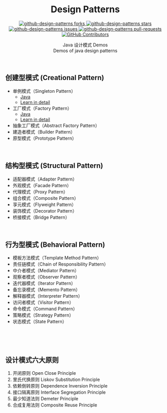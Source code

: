 <h1 align="center">
  Design Patterns
</h1>

<p align="center">
    <a href="https://github.com/Shen-Xmas/design-patterns/fork" target="blank">
        <img src="https://img.shields.io/github/forks/Shen-Xmas/design-patterns" alt="github-design-patterns forks"/>
    </a>
    <a href="https://github.com/Shen-Xmas/design-patterns/stargazers" target="blank">
        <img src="https://img.shields.io/github/stars/Shen-Xmas/design-patterns" alt="github-design-patterns stars"/>
    </a>
    <a href="https://github.com/Shen-Xmas/design-patterns/issues" target="blank">
        <img src="https://img.shields.io/github/issues/Shen-Xmas/design-patterns" alt="github-design-patterns issues"/>
    </a>
    <a href="https://github.com/Shen-Xmas/design-patterns/pulls" target="blank">
        <img src="https://img.shields.io/github/issues-pr/Shen-Xmas/design-patterns" alt="github-design-patterns pull-requests"/>
    </a>
    <a href="https://github.com/Shen-Xmas/design-patterns/graphs/contributors">
      <img alt="GitHub Contributors" src="https://img.shields.io/github/contributors/Shen-Xmas/design-patterns" />
    </a>
</p>

<p align="center">
Java 设计模式 Demos
<br />
Demos of java design patterns
</p>

<br />

## 创建型模式  (Creational Pattern)

* 单例模式（Singleton Pattern）
  - [Java](https://github.com/Shen-Xmas/design-patterns/tree/main/Java/singleton)
  - [Learn in detail](https://www.cnblogs.com/codeshell/p/14177102.html)
* 工厂模式（Factory Pattern）  
  - [Java](https://github.com/Shen-Xmas/design-patterns/tree/main/Java/factory)
  - [Learn in detail](https://www.runoob.com/design-pattern/factory-pattern.html)
* 抽象工厂模式（Abstract Factory Pattern）
* 建造者模式（Builder Pattern）
* 原型模式（Prototype Pattern）

<br />

## 结构型模式  (Structural Pattern)

* 适配器模式（Adapter Pattern）
* 外观模式（Facade Pattern）
* 代理模式（Proxy Pattern）
* 组合模式（Composite Pattern）
* 享元模式（Flyweight Pattern）
* 装饰模式（Decorator Pattern）
* 桥接模式（Bridge Pattern）

<br />

## 行为型模式  (Behavioral Pattern)

* 模板方法模式（Template Method Pattern）
* 责任链模式（Chain of Responsibility Pattern）
* 中介者模式（Mediator Pattern）
* 观察者模式（Observer Pattern）
* 迭代器模式（Iterator Pattern）
* 备忘录模式（Memento Pattern）
* 解释器模式（Interpreter Pattern）
* 访问者模式（Visitor Pattern）
* 命令模式（Command Pattern）
* 策略模式（Strategy Pattern）
* 状态模式（State Pattern）

<br />
<br />
<br />

## 设计模式六大原则

1. 开闭原则 Open Close Principle
2. 里氏代换原则 Liskov Substitution Principle
3. 依赖倒转原则 Dependence Inversion Principle
4. 接口隔离原则 Interface Segregation Principle
5. 最少知道法则 Demeter Principle
6. 合成复用法则 Composite Reuse Principle
